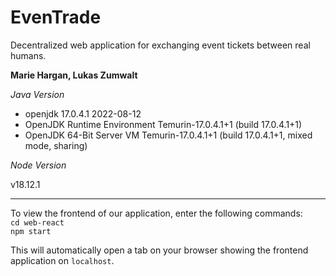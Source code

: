 # EvenTrade
Decentralized web application for exchanging event tickets between real humans.

 **Marie Hargan, Lukas Zumwalt**

*Java Version*

- openjdk 17.0.4.1 2022-08-12
- OpenJDK Runtime Environment Temurin-17.0.4.1+1 (build 17.0.4.1+1)
- OpenJDK 64-Bit Server VM Temurin-17.0.4.1+1 (build 17.0.4.1+1, mixed mode, sharing)

*Node Version*

v18.12.1

********
To view the frontend of our application, enter the following commands: </br>
```cd web-react``` </br >
``` npm start ``` </br >

This will automatically open a tab on your browser showing the frontend application on ```localhost```.
